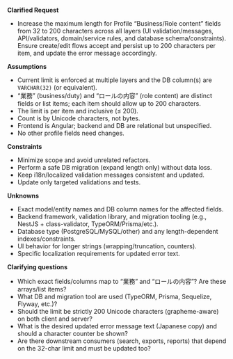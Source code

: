 **Clarified Request**
- Increase the maximum length for Profile “Business/Role content” fields from 32 to 200 characters across all layers (UI validation/messages, API/validators, domain/service rules, and database schema/constraints). Ensure create/edit flows accept and persist up to 200 characters per item, and update the error message accordingly.

**Assumptions**
- Current limit is enforced at multiple layers and the DB column(s) are `VARCHAR(32)` (or equivalent).
- “業務” (business/duty) and “ロールの内容” (role content) are distinct fields or list items; each item should allow up to 200 characters.
- The limit is per item and inclusive (≤ 200).
- Count is by Unicode characters, not bytes.
- Frontend is Angular; backend and DB are relational but unspecified.
- No other profile fields need changes.

**Constraints**
- Minimize scope and avoid unrelated refactors.
- Perform a safe DB migration (expand length only) without data loss.
- Keep i18n/localized validation messages consistent and updated.
- Update only targeted validations and tests.

**Unknowns**
- Exact model/entity names and DB column names for the affected fields.
- Backend framework, validation library, and migration tooling (e.g., NestJS + class-validator, TypeORM/Prisma/etc.).
- Database type (PostgreSQL/MySQL/other) and any length-dependent indexes/constraints.
- UI behavior for longer strings (wrapping/truncation, counters).
- Specific localization requirements for updated error text.

**Clarifying questions**
- Which exact fields/columns map to “業務” and “ロールの内容”? Are these arrays/list items?
- What DB and migration tool are used (TypeORM, Prisma, Sequelize, Flyway, etc.)?
- Should the limit be strictly 200 Unicode characters (grapheme-aware) on both client and server?
- What is the desired updated error message text (Japanese copy) and should a character counter be shown?
- Are there downstream consumers (search, exports, reports) that depend on the 32-char limit and must be updated too?